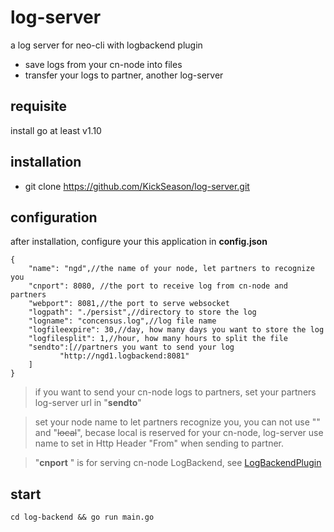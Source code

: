 # log-server
a log server for neo-cli with logbackend plugin
* save logs from your cn-node into files 
* transfer your logs to partner, another log-server
## requisite
install go at least v1.10
## installation
* git clone https://github.com/KickSeason/log-server.git
## configuration
after installation, configure your this application in **config.json**
```
{
    "name": "ngd",//the name of your node, let partners to recognize you
    "cnport": 8080, //the port to receive log from cn-node and partners
    "webport": 8081,//the port to serve websocket
    "logpath": "./persist",//directory to store the log
    "logname": "concensus.log",//log file name
    "logfileexpire": 30,//day, how many days you want to store the log
    "logfilesplit": 1,//hour, how many hours to split the file
    "sendto":[//partners you want to send your log
           "http://ngd1.logbackend:8081"
    ]
}
```

> if you want to send your cn-node logs to partners, set your partners log-server url in "__sendto__"

> set your node name to let partners recognize you, you can not use "" and "~~local~~", becase local is reserved for your cn-node, log-server use name to set in Http Header "From" when sending to partner.

> "__cnport__ " is for serving cn-node LogBackend, see [LogBackendPlugin](https://github.com/KickSeason/LogBackendPlugin)
## start

```cd log-backend && go run main.go```
